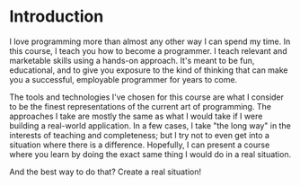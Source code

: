 # Introduction

I love programming more than almost any other way I can spend my time. In this course, I teach you how to become a programmer. I teach relevant and marketable skills using a hands-on approach. It's meant to be fun, educational, and to give you exposure to the kind of thinking that can make you a successful, employable programmer for years to come.

The tools and technologies I've chosen for this course are what I consider to be the finest representations of the current art of programming. The approaches I take are mostly the same as what I would take if I were building a real-world application. In a few cases, I take "the long way" in the interests of teaching and completeness; but I try not to even get into a situation where there is a difference. Hopefully, I can present a course where you learn by doing the exact same thing I would do in a real situation.

And the best way to do that? Create a real situation!
